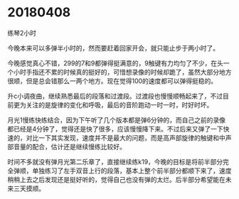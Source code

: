# 20180408

练琴2小时

今晚本来可以多弹半小时的，然而要赶着回家开会，就只能止步于两小时了。

今晚感觉真心不错，299的7和9都弹得挺满意的，9触键有力均匀了不少，在头一个小时手指还不累的时候真的挺好的，可惜想录像的时候却跪了，虽然大部分地方很顺，但是总会错那么一两个地方。现在觉得100的速度都可以弹得挺稳的。

升c小调夜曲，继续熟悉最后的段落和过渡段。过渡段也慢慢顺畅起来了，不过目前更为关注的是旋律的变化和呼吸，最后的音阶跑动一时一时，时好时坏。

月光1慢练快练结合，因为下午听了几个版本都是弹6分钟的，而自己之前的录像都已经是4分钟了，觉得还是快了很多，应该慢慢降下来。不过后来又弹了一下快速的，对比一下其实发现，速度并不是最大的问题，而是高声部旋律的触键和中声部音量的配合，估计还是继续慢练比较好。

时间不多就没有弹月光第二乐章了，直接继续练k19，今晚的目标是将前半部分完全弹顺，单独练习了左手双音上行的段落，基本上整个前半部分都顺下来了，速度稍稍上去之后发现还是挺好听的，觉得自己也没有弹的太烂。后半部分希望能在未来三天摸顺。
